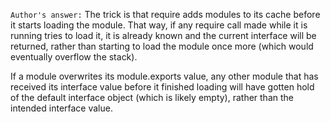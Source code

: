 `Author's answer:`
The trick is that require adds modules to its cache before it starts loading the module. That way, if any require call made while it is running tries to load it, it is already known and the current interface will be returned, rather than starting to load the module once more (which would eventually overflow the stack).

If a module overwrites its module.exports value, any other module that has received its interface value before it finished loading will have gotten hold of the default interface object (which is likely empty), rather than the intended interface value.